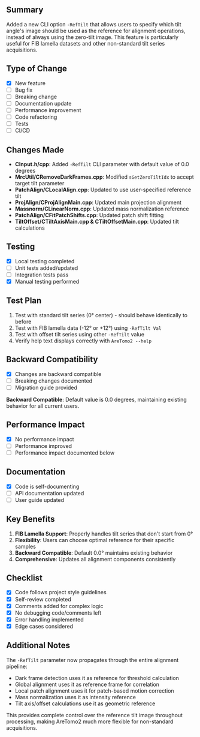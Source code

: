 ## Summary

Added a new CLI option `-RefTilt` that allows users to specify which tilt angle's image should be used as the reference for alignment operations, instead of always using the zero-tilt image. This feature is particularly useful for FIB lamella datasets and other non-standard tilt series acquisitions.

## Type of Change
- [x] New feature
- [ ] Bug fix
- [ ] Breaking change
- [ ] Documentation update
- [ ] Performance improvement
- [ ] Code refactoring
- [ ] Tests
- [ ] CI/CD

## Changes Made
- **CInput.h/cpp**: Added `-RefTilt` CLI parameter with default value of 0.0 degrees
- **MrcUtil/CRemoveDarkFrames.cpp**: Modified `sGetZeroTiltIdx` to accept target tilt parameter
- **PatchAlign/CLocalAlign.cpp**: Updated to use user-specified reference tilt
- **ProjAlign/CProjAlignMain.cpp**: Updated main projection alignment
- **Massnorm/CLinearNorm.cpp**: Updated mass normalization reference
- **PatchAlign/CFitPatchShifts.cpp**: Updated patch shift fitting
- **TiltOffset/CTiltAxisMain.cpp & CTiltOffsetMain.cpp**: Updated tilt calculations

## Testing
- [x] Local testing completed
- [ ] Unit tests added/updated
- [ ] Integration tests pass
- [x] Manual testing performed

## Test Plan
1. Test with standard tilt series (0° center) - should behave identically to before
2. Test with FIB lamella data (-12° or +12°) using `-RefTilt Val`
3. Test with offset tilt series using other `-RefTilt` value
4. Verify help text displays correctly with `AreTomo2 --help`

## Backward Compatibility
- [x] Changes are backward compatible
- [ ] Breaking changes documented
- [ ] Migration guide provided

**Backward Compatible**: Default value is 0.0 degrees, maintaining existing behavior for all current users.

## Performance Impact
- [x] No performance impact
- [ ] Performance improved
- [ ] Performance impact documented below

## Documentation
- [x] Code is self-documenting
- [ ] API documentation updated
- [ ] User guide updated

## Key Benefits
1. **FIB Lamella Support**: Properly handles tilt series that don't start from 0°
2. **Flexibility**: Users can choose optimal reference for their specific samples
3. **Backward Compatible**: Default 0.0° maintains existing behavior
4. **Comprehensive**: Updates all alignment components consistently

## Checklist
- [x] Code follows project style guidelines
- [x] Self-review completed
- [x] Comments added for complex logic
- [x] No debugging code/comments left
- [x] Error handling implemented
- [x] Edge cases considered

## Additional Notes
The `-RefTilt` parameter now propagates through the entire alignment pipeline:
- Dark frame detection uses it as reference for threshold calculation
- Global alignment uses it as reference frame for correlation  
- Local patch alignment uses it for patch-based motion correction
- Mass normalization uses it as intensity reference
- Tilt axis/offset calculations use it as geometric reference

This provides complete control over the reference tilt image throughout processing, making AreTomo2 much more flexible for non-standard acquisitions.